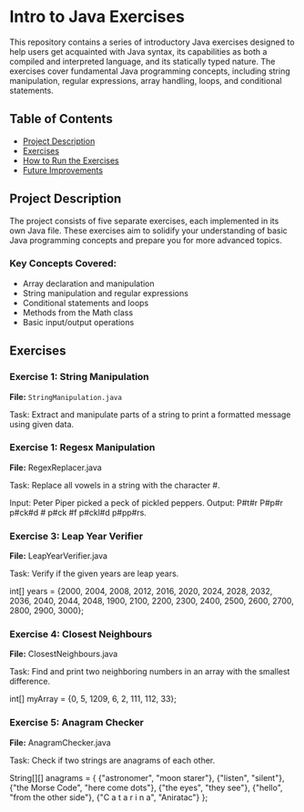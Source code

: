 # Intro to Java Exercises
This repository contains a series of introductory Java exercises designed to help users get acquainted with Java syntax, its capabilities as both a compiled and interpreted language, and its statically typed nature. The exercises cover fundamental Java programming concepts, including string manipulation, regular expressions, array handling, loops, and conditional statements.

## Table of Contents
- [Project Description](#project-description)
- [Exercises](#exercises)
- [How to Run the Exercises](#how-to-run-the-exercises)
- [Future Improvements](#future-improvements)

## Project Description
The project consists of five separate exercises, each implemented in its own Java file. These exercises aim to solidify your understanding of basic Java programming concepts and prepare you for more advanced topics.

### Key Concepts Covered:
- Array declaration and manipulation
- String manipulation and regular expressions
- Conditional statements and loops
- Methods from the Math class
- Basic input/output operations

## Exercises

### Exercise 1: String Manipulation
**File:** `StringManipulation.java`

Task: Extract and manipulate parts of a string to print a formatted message using given data.


### Exercise 1: Regesx Manipulation
**File:** RegexReplacer.java

Task: Replace all vowels in a string with the character #.

Input: Peter Piper picked a peck of pickled peppers.
Output: P#t#r P#p#r p#ck#d # p#ck #f p#ckl#d p#pp#rs.


### Exercise 3: Leap Year Verifier
**File:** LeapYearVerifier.java

Task: Verify if the given years are leap years.

int[] years = {2000, 2004, 2008, 2012, 2016, 2020, 2024, 2028, 2032, 2036, 2040, 2044, 2048, 1900, 2100, 2200, 2300, 2400, 2500, 2600, 2700, 2800, 2900, 3000};


### Exercise 4: Closest Neighbours
**File:**  ClosestNeighbours.java

Task: Find and print two neighboring numbers in an array with the smallest difference.

int[] myArray = {0, 5, 1209, 6, 2, 111, 112, 33};

### Exercise 5: Anagram Checker
**File:** AnagramChecker.java

Task: Check if two strings are anagrams of each other.

String[][] anagrams = {
    {"astronomer", "moon starer"},
    {"listen", "silent"},
    {"the Morse Code", "here come dots"},
    {"the eyes", "they see"},
    {"hello", "from the other side"},
    {"C a t a r i n a", "Aniratac"}
};

